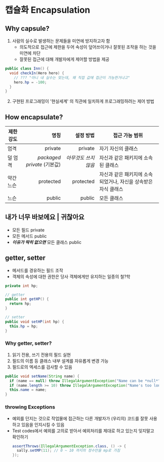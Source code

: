 # 캡슐화 Encapsulation

## Why capsule?
1. 사람의 실수로 발생하는 문제들을 미연에 방지하고자 함
   - 의도적으로 접근에 제한을 두어 속성이 덮어쓰이거나 잘못된 조작을 하는 것을 미연에 차단
   - 잘못된 접근에 대해 개발자에게 제어할 방법을 제공
```Java
public class Inn() {
  void checkIn(Hero hero) {
    // ??? "아니 내 실수는 맞는데, 왜 직접 값에 접근이 가능한거냐고"
    hero.hp = -100;
  }
}
```
2. 구현된 프로그래밍이 '현실세계' 의 직관에 일치하게 프로그래밍하려는 제어 방법

## How encapsulate?
|제한 강도|명칭|설정 방법|접근 가능 범위|
|---|---:|---:|---|
|엄격|private|private|자기 자신의 클래스|
|덜 엄격|*packaged private* (기본값)|*아무것도 쓰지 않음*|자신과 같은 패키지에 소속된 클래스|
|약간 느슨|protected|protected|자신과 같은 패키지에 소속되었거나, 자신을 상속받은 자식 클래스|
|느슨|public|public|모든 클래스|

## 내가 너무 바보에요 | 귀찮아요
- 모든 필드 private
- 모든 메서드 public
- ***이유가 딱히 없으면*** 모든 클래스 public

## getter, setter
- 메서드를 경유하는 필드 조작
- 객체의 속성에 대한 권한은 당사 객체에게만 유지하는 일종의 철?학
```Java
private int hp;

// getter
public int getHP() {
  return hp;
}

// setter
public void setHP(int hp) {
  this.hp = hp;
}
```

### Why getter, setter?
1. 읽기 전용, 쓰기 전용의 필드 실현
2. 필드의 이름 등 클래스 내부 설계를 자유롭게 변경 가능
3. 필드로의 엑세스를 검사할 수 있음
```Java
public void setName(String name) {
  if (name == null) throw IllegalArgumentException("Name can be *null*");
  if (name.length >= 10) throw IllegalArgumentException("Name's too long");
  this.name = name;
}
```

### throwing Exceptions
- 예외를 던지는 것으로 작업물에 접근하는 다른 개발자가 (우리의) 코드를 잘못 사용하고 있음을 인지시킬 수 있음
- Test codes에서 예외를 고의로 받아서 예외처리를 제대로 하고 있는지 잊지말고 확인하기
  ```Java
  assertThrows(IllegalArgumentException.class, () -> {
    sally.setMP(11); // 0 ~ 10 까지의 정수만을 mp로 가짐
  });
  ```
